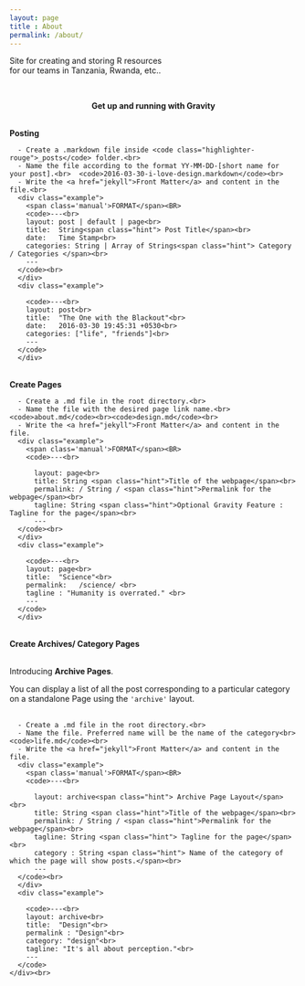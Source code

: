 ```yaml
---
layout: page
title : About
permalink: /about/
---
```


<p>Site for creating and storing R resources<br>for our teams in Tanzania, Rwanda, etc..</p>
<br>
<center><p ><strong><span class="manual">Get up and running with</span> Gravity</strong></p></center>
<br>
<div class="manual-post">
  <div class="manual manual-title">
  <strong>Posting</strong>
  </div>
<p>  <div class="manual-content">

      - Create a .markdown file inside <code class="highlighter-rouge">_posts</code> folder.<br>
      - Name the file according to the format YY-MM-DD-[short name for your post].<br>  <code>2016-03-30-i-love-design.markdown</code><br>
      - Write the <a href="jekyll">Front Matter</a> and content in the file.<br>
      <div class="example">
        <span class='manual'>FORMAT</span><BR>
        <code>---<br>
        layout: post | default | page<br>
        title:  String<span class="hint"> Post Title</span><br>
        date:   Time Stamp<br>
        categories: String | Array of Strings<span class="hint"> Category / Categories </span><br>
        ---
      </code><br>
      </div>
      <div class="example">

        <code>---<br>
        layout: post<br>
        title:  "The One with the Blackout"<br>
        date:   2016-03-30 19:45:31 +0530<br>
        categories: ["life", "friends"]<br>
        ---
      </code>
      </div>


  </div>
</p>
</div>
<br>
<div class="manual-post">
  <div class="manual manual-title">
  <strong>Create Pages</strong>
  </div>
<p>  <div class="manual-content">

      - Create a .md file in the root directory.<br>
      - Name the file with the desired page link name.<br>  <code>about.md</code><br><code>design.md</code><br>
      - Write the <a href="jekyll">Front Matter</a> and content in the file.
      <div class="example">
        <span class='manual'>FORMAT</span><BR>
        <code>---<br>

          layout: page<br>
          title: String <span class="hint">Title of the webpage</span><br>
          permalink: / String / <span class="hint">Permalink for the webpage</span><br>
          tagline: String <span class="hint">Optional Gravity Feature : Tagline for the page</span><br>
          ---
      </code><br>
      </div>
      <div class="example">

        <code>---<br>
        layout: page<br>
        title:  "Science"<br>
        permalink:   /science/ <br>
        tagline : "Humanity is overrated." <br>
        ---
      </code>
      </div>


  </div>
</p>
</div>
<br>
<div class="manual-post">
  <div class="manual manual-title">
  <strong>Create Archives/ Category Pages</strong><br>
</div><br>
<div class="archiveIntro">
  <p>
    Introducing <strong>Archive Pages</strong>.<br></p>
  <span class="archive-intro">  You can display a list of all the post corresponding to a particular category on a standalone Page using the <code>'archive'</code> layout.
</span>
</div>
<br>

<p>  <div class="manual-content">

      - Create a .md file in the root directory.<br>
      - Name the file. Preferred name will be the name of the category<br>  <code>life.md</code><br>
      - Write the <a href="jekyll">Front Matter</a> and content in the file.
      <div class="example">
        <span class='manual'>FORMAT</span><BR>
        <code>---<br>

          layout: archive<span class="hint"> Archive Page Layout</span> <br>
          title: String <span class="hint">Title of the webpage</span><br>
          permalink: / String / <span class="hint">Permalink for the webpage</span><br>
          tagline: String <span class="hint"> Tagline for the page</span><br>
          category : String <span class="hint"> Name of the category of which the page will show posts.</span><br>
          ---
      </code><br>
      </div>
      <div class="example">

        <code>---<br>
        layout: archive<br>
        title:  "Design"<br>
        permalink : "Design"<br>
        category: "design"<br>
        tagline: "It's all about perception."<br>
        ---
      </code>
    </div><br>
  </div>
</p>
</div>
